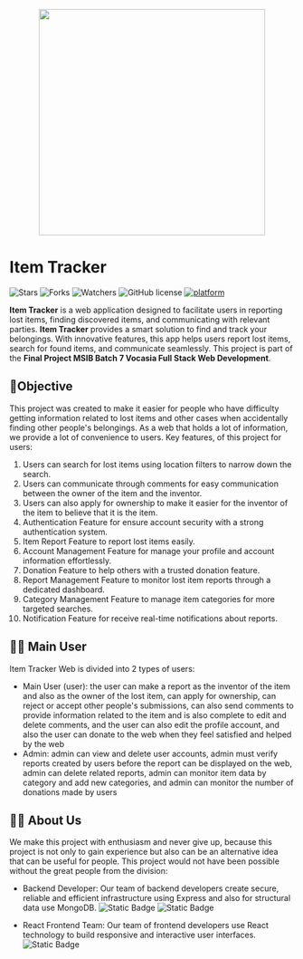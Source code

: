 <p align="center">
<img src="https://s3-alpha-sig.figma.com/img/7919/460e/ffba37bd172da924b9ac36b6b41313c4?Expires=1735516800&Key-Pair-Id=APKAQ4GOSFWCVNEHN3O4&Signature=YGFRfp1QVTI9qdNYPwdmeCkKbCf~syuHOIvVJ0JrUl08jAcNs1jxYPVvB1yJn6MBSF3ny1SIH8-mAsHxx8RVPWL9sOI1kxZHfTIIl0Ko-7XSoUyyKNcvwWOUSnDk4i6Y3emHq70Zc0E0GhxbOTZKDoPjzIlaN4XqZ9oXAo9-elWK2T1ifRzYuTju7yV2ZaecQIhRsuVjt8BdOSRUrKbmK7yEujnspXg6JqELL0yTJCbBU5k-hfoh7l~N2QlzRYREfK9ulR4WR~A561LxJyBC1-ljQGBpAUBAqj2qy7HpaLldEKqb53JBFh4Us0xweTv~L9dvJ0jehtrhoZOuR2h4ZQ__" width="400" />
</p>

# Item Tracker

![Stars](https://img.shields.io/github/stars/capstone-project-vocasia-group-5/frontend-item-tracker.svg)
![Forks](https://img.shields.io/github/forks/capstone-project-vocasia-group-5/frontend-item-tracker.svg)
![Watchers](https://img.shields.io/github/watchers/capstone-project-vocasia-group-5/frontend-item-tracker.svg)
![GitHub license](https://img.shields.io/badge/License-MIT-blue.svg)
[![platform](https://img.shields.io/badge/platform-MERN-blue.svg)](https://mern.io/)


**Item Tracker** is a web application designed to facilitate users in reporting lost items, finding discovered items, 
and communicating with relevant parties. **Item Tracker** provides a smart solution to find and track your belongings. With innovative features, this app helps users report lost items, search for found items, and communicate seamlessly. This project is part of the **Final Project MSIB Batch 7 Vocasia Full Stack 
Web Development**.

## 🎯Objective
This project was created to make it easier for people who have difficulty getting information related to lost items and other cases when accidentally finding other people's belongings.
As a web that holds a lot of information, we provide a lot of convenience to users.
Key features, of this project for users:
1. Users can search for lost items using location filters to narrow down the search.
2. Users can communicate through comments for easy communication between the owner of the item and the inventor.
3. Users can also apply for ownership to make it easier for the inventor of the item to believe that it is the item.
4. Authentication Feature for ensure account security with a strong authentication system.
5. Item Report Feature  to report lost items easily.
6. Account Management Feature for manage your profile and account information effortlessly.
7. Donation Feature to help others with a trusted donation feature.
8. Report Management Feature to monitor lost item reports through a dedicated dashboard.
9. Category Management Feature to manage item categories for more targeted searches.
10. Notification Feature for receive real-time notifications about reports.
 

## 👨‍💼 Main User
Item Tracker Web is divided into 2 types of users:
- Main User (user): the user can make a report as the inventor of the item and also as the owner of the lost item, can apply for ownership, can reject or accept other people's submissions, can also send comments to provide information related to the item and is also complete to edit and delete comments, and the user can also edit the profile account, and also the user can donate to the web when they feel satisfied and helped by the web
- Admin: admin can view and delete user accounts, admin must verify reports created by users before the report can be displayed on the web, admin can delete related reports, admin can monitor item data by category and add new categories, and admin can monitor the number of donations made by users

## 👩‍💻 About Us
We make this project with enthusiasm and never give up, because this project is not only to gain experience but also can be an alternative idea that can be useful for people. This project would not have been possible without the great people from the division:


- Backend Developer: Our team of backend developers create secure, reliable and efficient infrastructure using Express and also for structural data use MongoDB. ![Static Badge](https://img.shields.io/badge/express-black?logo=express) ![Static Badge](https://img.shields.io/badge/mongo-black?logo=mongodb) 

- React Frontend Team: Our team of frontend developers use React technology to build responsive and interactive user interfaces. ![Static Badge](https://img.shields.io/badge/react-black?logo=react)
